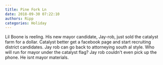 ```yaml
---
title: Pine Fork Ln
date: 2018-09-30 07:22:10
authors: Ripp
categories: Holiday
---
```


 Lil Boone is reeling. His new mayor candidate, Jay-rob, just sold the catalyst farm for a dollar. Catalyst better get a facebook page and start recruiting district candidates. Jay rob can go back to attorneying south al style. Who will run for mayor under the catalyst flag? Jay rob couldn't even pick up the phone. He isnt mayor materials.